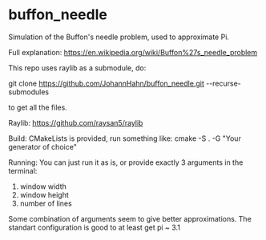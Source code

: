 # buffon_needle
Simulation of the Buffon's needle problem, used to approximate Pi.

Full explanation:
https://en.wikipedia.org/wiki/Buffon%27s_needle_problem

This repo uses raylib as a submodule, do:

git clone https://github.com/JohannHahn/buffon_needle.git --recurse-submodules 

to get all the files.

Raylib:
https://github.com/raysan5/raylib

Build:
CMakeLists is provided, run something like:
cmake -S . -G "Your generator of choice"

Running:
You can just run it as is, or provide exactly 3 arguments in the terminal: 
1. window width
2. window height
3. number of lines

Some combination of arguments seem to give better approximations.
The standart configuration is good to at least get pi ~ 3.1
